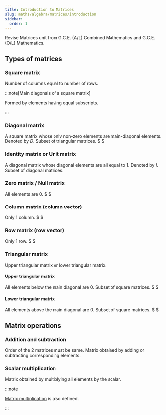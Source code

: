 ```yaml
---
title: Introduction to Matrices
slug: maths/algebra/matrices/introduction
sidebar:
  order: 1
---
```


Revise Matrices unit from G.C.E. (A/L) Combined Mathematics and G.C.E. (O/L)
Mathematics.

## Types of matrices

### Square matrix

Number of columns equal to number of rows.

:::note[Main diagonals of a square matrix]

Formed by elements having equal subscripts.

:::

### Diagonal matrix

A square matrix whose only non-zero elements are main-diagonal elements. Denoted
by $D$. Subset of triangular matrices. $ $

### Identity matrix or Unit matrix

A diagonal matrix whose diagonal elements are all equal to $1$. Denoted by $I$.
Subset of diagonal matrices.

### Zero matrix / Null matrix

All elements are $0$. $ $

### Column matrix (column vector)

Only $1$ column. $ $

### Row matrix (row vector)

Only $1$ row. $ $

### Triangular matrix

Upper triangular matrix or lower triangular matrix.

#### Upper triangular matrix

All elements below the main diagonal are $0$. Subset of square matrices. $ $

#### Lower triangular matrix

All elements above the main diagonal are $0$. Subset of square matrices. $ $

## Matrix operations

### Addition and subtraction

Order of the 2 matrices must be same. Matrix obtained by adding or subtracting
corresponding elements.

### Scalar multiplication

Matrix obtained by multiplying all elements by the scalar.

:::note

[Matrix multiplication](/maths/algebra/matrices/matrix-multiplication) is also
defined.

:::
